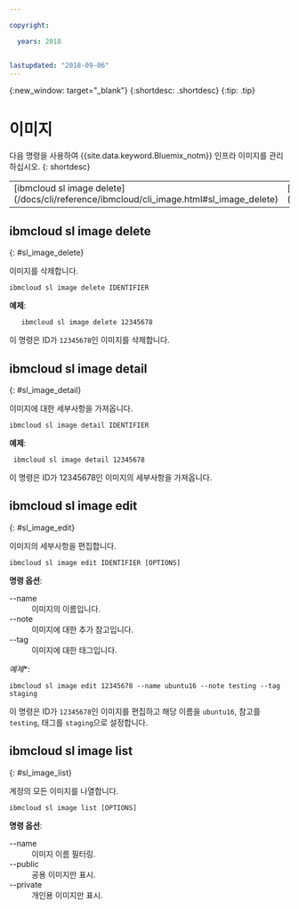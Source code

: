 ```yaml
---

copyright:

  years: 2018


lastupdated: "2018-09-06"
---
```


{:new_window: target="_blank"}
{:shortdesc: .shortdesc}
{:tip: .tip}

# 이미지

다음 명령을 사용하여 {{site.data.keyword.Bluemix_notm}} 인프라 이미지를 관리하십시오.
{: shortdesc}

<table summary="명령에 대한 자세한 정보를 제공하는 링크가 있는 알파벳순으로 정렬된 {{site.data.keyword.Bluemix_notm}} 인프라 이미지 명령">
 <tbody>
 <tr>
 <td>[ibmcloud sl image delete](/docs/cli/reference/ibmcloud/cli_image.html#sl_image_delete)</td>
 <td>[ibmcloud sl image detail](/docs/cli/reference/ibmcloud/cli_image.html#sl_image_detail)</td>
 <td>[ibmcloud sl image edit](/docs/cli/reference/ibmcloud/cli_image.html#sl_image_edit)</td>
 <td>[ibmcloud sl image list](/docs/cli/reference/ibmcloud/cli_image.html#sl_image_list)</td>
 </tr>
   </tbody>
 </table>

 ## ibmcloud sl image delete
{: #sl_image_delete}

이미지를 삭제합니다.
```
ibmcloud sl image delete IDENTIFIER
```
**예제**:
```
   ibmcloud sl image delete 12345678
```
이 명령은 ID가 `12345678`인 이미지를 삭제합니다.

## ibmcloud sl image detail
{: #sl_image_detail}

이미지에 대한 세부사항을 가져옵니다.
```
ibmcloud sl image detail IDENTIFIER
```
**예제**:
```
 ibmcloud sl image detail 12345678
```
이 명령은 ID가 12345678인 이미지의 세부사항을 가져옵니다.

## ibmcloud sl image edit
{: #sl_image_edit}

이미지의 세부사항을 편집합니다.
```
ibmcloud sl image edit IDENTIFIER [OPTIONS]
```

<strong>명령 옵션</strong>:
<dl>
<dt>--name</dt>
<dd>이미지의 이름입니다.</dd>
<dt>--note</dt>
<dd>이미지에 대한 추가 참고입니다.</dd>
<dt>--tag</dt>
<dd>이미지에 대한 태그입니다.</dd>
</dl>

*예제**:
```  
ibmcloud sl image edit 12345678 --name ubuntu16 --note testing --tag staging
```
이 명령은 ID가 `12345678`인 이미지를 편집하고 해당 이름을 `ubuntu16`, 참고를 `testing`, 태그를 `staging`으로 설정합니다.

## ibmcloud sl image list
{: #sl_image_list}

계정의 모든 이미지를 나열합니다.
```
ibmcloud sl image list [OPTIONS]
```

<strong>명령 옵션</strong>:
<dl>
<dt>--name</dt>
<dd>이미지 이름 필터링.</dd>
<dt>--public</dt>
<dd>공용 이미지만 표시.</dd>
<dt>--private</dt>
<dd>개인용 이미지만 표시.</dd>
</dl>
